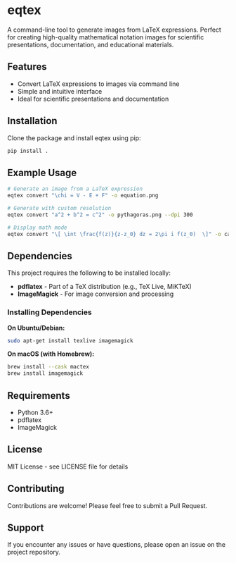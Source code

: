 # eqtex

A command-line tool to generate images from LaTeX expressions. Perfect for creating high-quality mathematical notation images for scientific presentations, documentation, and educational materials.

## Features

- Convert LaTeX expressions to images via command line
- Simple and intuitive interface
- Ideal for scientific presentations and documentation

## Installation

Clone the package and install eqtex using pip:

```bash
pip install .
```

## Example Usage

```bash
# Generate an image from a LaTeX expression
eqtex convert "\chi = V - E + F" -o equation.png

# Generate with custom resolution
eqtex convert "a^2 + b^2 = c^2" -o pythagoras.png --dpi 300

# Display math mode
eqtex convert "\[ \int \frac{f(z)}{z-z_0} dz = 2\pi i f(z_0)  \]" -o cauchy.png
```

<!-- ## Options  -->


## Dependencies

This project requires the following to be installed locally:

- **pdflatex** - Part of a TeX distribution (e.g., TeX Live, MiKTeX)
- **ImageMagick** - For image conversion and processing

### Installing Dependencies

**On Ubuntu/Debian:**
```bash
sudo apt-get install texlive imagemagick
```

**On macOS (with Homebrew):**
```bash
brew install --cask mactex
brew install imagemagick
```

<!-- 
**On Windows:**
- Install [MiKTeX](https://miktex.org/)
- Install [ImageMagick](https://imagemagick.org/script/download.php) -->

## Requirements

- Python 3.6+
- pdflatex
- ImageMagick

## License

MIT License - see LICENSE file for details

## Contributing

Contributions are welcome! Please feel free to submit a Pull Request.

## Support

If you encounter any issues or have questions, please open an issue on the project repository.